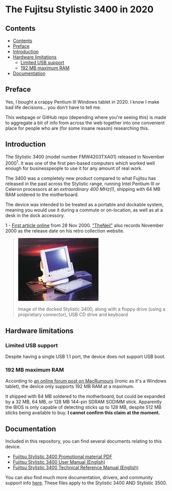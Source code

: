 # The Fujitsu Stylistic 3400 in 2020 <!-- omit in toc -->

## Contents

- [Contents](#contents)
- [Preface](#preface)
- [Introduction](#introduction)
- [Hardware limitations](#hardware-limitations)
  - [Limited USB support](#limited-usb-support)
  - [192 MB maximum RAM](#192-mb-maximum-ram)
- [Documentation](#documentation)

## Preface

Yes, I bought a crappy Pentium III Windows tablet in 2020. I know I make bad life decisions... you don't have to tell me.

This webpage or GitHub repo (depending where you're seeing this) is made to aggregate a bit of info from across the web together into one convenient place for people who are (for some insane reason) researching this.

## Introduction

The Stylistic 3400 (model number FMW4203TXA01) released in November 2000<sup>1</sup>. It was one of the first pen-based computers which worked well enough for businesspeople to use it for any amount of real work.

The 3400 was a completely new product compared to what Fujitsu has released in the past across the Stylistic range, running Intel Pentium III or Celeron processors at an *extraordinary 400 MHz(!)*, shipping with 64 MB RAM soldered to the motherboard.

The device was intended to be treated as a portable and dockable system, meaning you would use it during a commute or on-location, as well as at a desk in the dock accessory.

1 - [First article online](https://fcw.com/articles/2000/11/28/fujitsu-steams-ahead-with-stylistic.aspx) from 28 Nov 2000. ["TheNeil"](https://web.archive.org/web/20201125000306/http://www.theneil.plus.com/retrostylistic3400.html) also records November 2000 as the release date on his retro collection website.

> ![](img/promo-image-in-dock.jpg)
>
> Image of the docked Stylistic 3400, along with a floppy drive (using a proprietary connector), USB CD drive and keyboard

## Hardware limitations

### Limited USB support

Despite having a single USB 1.1 port, the device does not support USB boot.

### 192 MB maximum RAM

According to [an online forum post on MacRumours](https://forums.macrumors.com/threads/ram-upgrade-for-fujitsu-stylistic-3400.205327/) (ironic as it's a Windows tablet), the device only supports 192 MB RAM at a maximum.

It shipped with 64 MB soldered to the motherboard, but could be expanded by a 32 MB, 64 MB, or 128 MB 144-pin SDRAM SODIMM stick. Apparently the BIOS is only capable of detecting sticks up to 128 MB, despite 512 MB sticks being available to buy. **I cannot confirm this claim at the moment.**

## Documentation

Included in this repository, you can find several documents relating to this device.

- [Fujitsu Stylistic 3400 Promotional material PDF](docs/Fujitsu%20Stylistic%203400%20-%20Promotional%20Material.pdf)
- [Fujitsu Stylistic 3400 User Manual (English)](docs/Fujitsu%20Stylistic%203400%20-%20User%20Manual%20EN.pdf)
- [Fujitsu Stylistic 3400 Technical Reference Manual (English)](docs/Fujitsu%20Stylistic%203400%20-%20Technical%20Reference%20Manual%20EN.pdf)

You can also find much more documentation, drivers, and community support info [here](data/Extracted). These files apply to the Stylistic 3400 AND Stylistic 3500.

